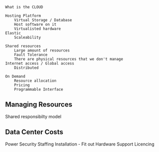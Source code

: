 

	What is the CLOUD

	Hosting Platform
		Virtual Storage / Database
		Host software on it
		Virtualisted hardware
	Elastic
		Scaleability

	Shared resources
		Large amount of resources
        Fault Tolerance
		There are physical resources that we don't manage
	Internet access / Global access
		Distributed

	On Demand
		Resource allocation
		Pricing
		Programmable Interface


## Managing Resources

Shared responsibilty model




## Data Center Costs

Power
Security
Staffing
Installation - Fit out
Hardware
Support
Licencing







